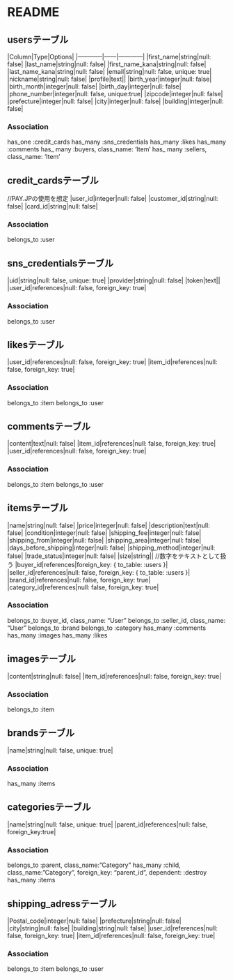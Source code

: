 # README
## usersテーブル
|Column|Type|Options|
|————|——|————|
|first_name|string|null: false|
|last_name|string|null: false|
|first_name_kana|string|null: false|
|last_name_kana|string|null: false|
|email|string|null: false, unique: true|
|nickname|string|null: false|
|profile|text||
|birth_year|integer|null: false|
|birth_month|integer|null: false|
|birth_day|integer|null: false|
|phone_number|integer|null: false, unique:true|
|zipcode|integer|null: false|
|prefecture|integer|null: false|
|city|integer|null: false|
|building|integer|null: false|
### Association
has_one :credit_cards
has_many :sns_credentials
has_many :likes
has_many :comments
has_ many :buyers, class_name: ‘Item’ 
has_ many :sellers, class_name: ‘Item’

## credit_cardsテーブル
//PAY.JPの使用を想定
|user_id|integer|null: false|
|customer_id|string|null: false|
|card_id|string|null: false|
### Association
belongs_to :user

## sns_credentialsテーブル
|uid|string|null: false, unique: true|
|provider|string|null: false|
|token|text||
|user_id|references|null: false, foreign_key: true|
### Association
belongs_to :user

## likesテーブル
|user_id|references|null: false, foreign_key: true|
|item_id|references|null: false, foreign_key: true|
### Association
belongs_to :item
belongs_to :user

## commentsテーブル
|content|text|null: false|
|item_id|references|null: false, foreign_key: true|
|user_id|references|null: false, foreign_key: true|
### Association
belongs_to :item
belongs_to :user

## itemsテーブル
|name|string|null: false|
|price|integer|null: false|
|description|text|null: false|
|condition|integer|null: false|
|shipping_fee|integer|null: false|
|shipping_from|integer|null: false|
|shipping_area|integer|null: false|
|days_before_shipping|integer|null: false|
|shipping_method|integer|null: false|
|trade_status|integer|null: false|
|size|string||   //数字をテキストとして扱う
|buyer_id|references|foreign_key:  { to_table: :users }|
|seller_id|references|null: false, foreign_key: { to_table: :users }| 
|brand_id|references|null: false, foreign_key: true|
|category_id|references|null: false, foreign_key: true|
### Association
belongs_to :buyer_id, class_name: “User”
belongs_to :seller_id, class_name: “User”
belongs_to :brand
belongs_to :category
has_many :comments
has_many :images
has_many :likes

## imagesテーブル
|content|string|null: false|
|item_id|references|null: false, foreign_key: true|
### Association
belongs_to :item

## brandsテーブル
|name|string|null: false, unique: true|
### Association
has_many :items

## categoriesテーブル
|name|string|null: false, unique: true|
|parent_id|references|null: false, foreign_key:true|
### Association
belongs_to :parent, class_name:”Category”
has_many :child, class_name:”Category”, foreign_key: “parent_id”, dependent: :destroy
has_many :items

## shipping_adressテーブル
|Postal_code|integer|null: false|
|prefecture|string|null: false|
|city|string|null: false|
|building|string|null: false|
|user_id|references|null: false, foreign_key: true|
|item_id|references|null: false, foreign_key: true|
### Association
belongs_to :item
belongs_to :user